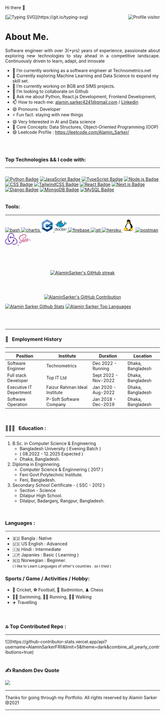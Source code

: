 
Hi there 👋 <br/> 

<!-- profile view -->

<a href="https://komarev.com/ghpvc/?username=AlaminSarkerFRII">
  <img align="right" src="https://komarev.com/ghpvc/?username=AlaminSarkerFRII&label=Visitors&color=0e75b6&style=flat" alt="Profile visitor" />
</a>

<!-- profile view End -->

<!---- Motion ------>
[![Typing SVG](https://readme-typing-svg.demolab.com?font=Fira+Code&pause=1000&width=435&lines=There+are+no+limitations+to+me+in+technology.;I+am+willing+to+explore+anything+new.)](https://git.io/typing-svg)

# About Me.
<p align="justify"> Software engineer with over 3(+yrs) years of experience, passionate about exploring new technologies to stay ahead in a competitive landscape. Continuously driven to learn, adapt, and innovate</p>

- 🔭 I’m currently working as a software engineer at Technometrics.net
- 🌱 Currently exploring Machine Learning and Data Science to expand my skill set.
- 🌱 I’m currently working on BGB and SIMS projects.
- 👯 I’m looking to collaborate on Github 
- 💬 Ask me about Python, React.js Development, Frontend Development, 
- 📫 How to reach me: alamin.sarker4241@gmail.com / <a href="https://www.linkedin.com/in/alamin-sarker-b2676522a/"> Linkedin</a>
- 😄 Pronouns: Developer 
- ⚡ Fun fact: staying with new things 
- 😄 Very Interested in AI and Data science
- 👋 Core Concepts: Data Structures, Object-Oriented Programming (OOP)
- 😄 Leetcode Profile : https://leetcode.com/Alamin_Sarker/


<br/>
<br/>
<!-- Top Technologies- -->
<h3 align="left">Top Technologies && I code with:</h3>
<hr>

<div style="display:flex">
 
 [![Python Badge](https://img.shields.io/badge/-Python-3776AB?style=for-the-badge&labelColor=black&logo=python&logoColor=3776AB)](#)
[![JavaScript Badge](https://img.shields.io/badge/-JavaScript-F7DF1E?style=for-the-badge&labelColor=black&logo=javascript&logoColor=F7DF1E)](#)
[![TypeScript Badge](https://img.shields.io/badge/-TypeScript-3178C6?style=for-the-badge&labelColor=black&logo=typescript&logoColor=3178C6)](#)
[![Node.js Badge](https://img.shields.io/badge/-Node.js-339933?style=for-the-badge&labelColor=black&logo=node.js&logoColor=339933)](#)
[![CSS Badge](https://img.shields.io/badge/-CSS-1572B6?style=for-the-badge&labelColor=black&logo=css3&logoColor=1572B6)](#)
[![TailwindCSS Badge](https://img.shields.io/badge/-TailwindCSS-38B2AC?style=for-the-badge&labelColor=black&logo=tailwind-css&logoColor=38B2AC)](#)
[![React Badge](https://img.shields.io/badge/-React-61DAFB?style=for-the-badge&labelColor=black&logo=react&logoColor=61DAFB)](#)
[![Next.js Badge](https://img.shields.io/badge/-Next.js-000000?style=for-the-badge&labelColor=black&logo=next.js&logoColor=white)](#)
[![Django Badge](https://img.shields.io/badge/-Django-092E20?style=for-the-badge&labelColor=black&logo=django&logoColor=white)](#)
[![MongoDB Badge](https://img.shields.io/badge/-MongoDB-47A248?style=for-the-badge&labelColor=black&logo=mongodb&logoColor=47A248)](#)
[![MySQL Badge](https://img.shields.io/badge/-MySQL-4479A1?style=for-the-badge&labelColor=black&logo=mysql&logoColor=4479A1)](#)
</div>

<!---##----------Tools---------->

<h3 align="left">Tools:</h3>
<hr>
<p align="left">
 <a href="https://www.gnu.org/software/bash/" target="_blank" rel="noreferrer"> <img src="https://www.vectorlogo.zone/logos/gnu_bash/gnu_bash-icon.svg" alt="bash" width="40" height="40"/> </a> <a href="https://www.chartjs.org" target="_blank" rel="noreferrer"> <img src="https://www.chartjs.org/media/logo-title.svg" alt="chartjs" width="40" height="40"/> </a> <a href="https://www.w3schools.com/cpp/" target="_blank" rel="noreferrer"> <img src="https://raw.githubusercontent.com/devicons/devicon/master/icons/cplusplus/cplusplus-original.svg" alt="cplusplus" width="40" height="40"/> </a> <a href="https://www.docker.com/" target="_blank" rel="noreferrer"> <img src="https://raw.githubusercontent.com/devicons/devicon/master/icons/docker/docker-original-wordmark.svg" alt="docker" width="40" height="40"/> </a> <a href="https://firebase.google.com/" target="_blank" rel="noreferrer"> <img src="https://www.vectorlogo.zone/logos/firebase/firebase-icon.svg" alt="firebase" width="40" height="40"/> </a> <a href="https://git-scm.com/" target="_blank" rel="noreferrer"> <img src="https://www.vectorlogo.zone/logos/git-scm/git-scm-icon.svg" alt="git" width="40" height="40"/> </a> <a href="https://heroku.com" target="_blank" rel="noreferrer"> <img src="https://www.vectorlogo.zone/logos/heroku/heroku-icon.svg" alt="heroku" width="40" height="40"/> </a> <a href="https://www.linux.org/" target="_blank" rel="noreferrer"> <img src="https://raw.githubusercontent.com/devicons/devicon/master/icons/linux/linux-original.svg" alt="linux" width="40" height="40"/> </a> <a href="https://postman.com" target="_blank" rel="noreferrer"> <img src="https://www.vectorlogo.zone/logos/getpostman/getpostman-icon.svg" alt="postman" width="40" height="40"/> </a> <a href="https://redux.js.org" target="_blank" rel="noreferrer"> <img src="https://raw.githubusercontent.com/devicons/devicon/master/icons/redux/redux-original.svg" alt="redux" width="40" height="40"/> </a> <a href="https://sass-lang.com" target="_blank" rel="noreferrer"> <img src="https://raw.githubusercontent.com/devicons/devicon/master/icons/sass/sass-original.svg" alt="sass" width="40" height="40"/> </a> </p>

<br/>
<br/>
<br/>

<p align="center">
  <a href="https://github.com/AlaminSarkerFRII">
    <img src="https://github-readme-streak-stats.herokuapp.com/?user=AlaminSarkerFRII&theme=radical&border=7F3FBF&background=0D1117" alt="AlaminSarker's GitHub streak"/>
  </a>
</p>

<br/>
<br/>
<p align="center">
  <a href="https://github.com/AlaminSarkerFRII">
    <img src="https://github-profile-summary-cards.vercel.app/api/cards/profile-details?username=AlaminSarkerFRII&theme=radical" alt="AlaminSarker's GitHub Contribution"/>
  </a>
</p>

<a> 
    <a href="https://github.com/AlaminSarkerFRII"><img alt="Alamin Sarker Github Stats" src="https://denvercoder1-github-readme-stats.vercel.app/api?username=AlaminSarkerFRII&show_icons=true&count_private=true&theme=react&border_color=7F3FBF&bg_color=0D1117&title_color=F85D7F&icon_color=F8D866" height="192px" width="49.5%"/></a>
<a href="https://github.com/AlaminSarkerFRII"><img alt="Alamin Sarker Top Languages" src="https://denvercoder1-github-readme-stats.vercel.app/api/top-langs/?username=AlaminSarkerFRII&langs_count=8&layout=compact&theme=react&border_color=7F3FBF&bg_color=0D1117&title_color=F85D7F&icon_color=F8D866" height="192px" width="49.5%"/></a>
  <br/>
</a>

<br/>
<br/>
<br/>
<hr/>


<!-- work experience section starts here  -->

### 💼 &nbsp; Employment History
<hr>

| Position                | Institute                                   | Duration            | Location           |
| ----------------------- | ------------------------------------------- | ------------------- | ------------------ |
| Software Enginner       | Technometrics                               | Dec 2022 - Running  | Dhaka, Bangladesh  |
| Full stack Developer    | Top IT Ltd                                  | Sept 2022 - Nov-2022| Dhaka, Bangladesh  |
| Executive IT Depertment | Faizur Rahman Ideal Institute               | Jan 2020 - Aug-2022 | Dhaka, Bangladesh  |
| Software Operation      | P-Soft Software Company                     | Jan 2018 - Dec-2019 | Dhaka, Bangladesh  |


<br />
<!-- work experience section ends here  -->
<!-- education section starts here  -->

### 👨🏻‍🎓 &nbsp; Education : 
<hr>

1. B.Sc. in Computer Science & Engineering  <br/>
   - Bangladesh University ( Evening Batch )  <br/>
   - ( 08.2022 - 12.2025 Expected ) <br/>
   - Dhaka, Bangladesh.
3. Diploma in Enginnering. <br/>
   - Computer Science & Enginnering ( 2017 ) <br/>
   - Feni Govt Polytechnic Institute. <br/>
   - Feni, Bangladesh.
4. Secondary School Certificate - ( SSC - 2012 ) <br/>
   - Section - Science <br/>
   - Dilalpur High School.<br/>
   - Dilalpur, Badarganj, Rangpur, Bangladesh. 

<br />

<!-- education section ends here  -->

<!-- my languages section starts here  -->

### Languages :
<hr>

- 🇧🇩 Bangla : Native
- 🇺🇸 US󠁧󠁢󠁥󠁮󠁧󠁿 English : Advanced
- 🇮🇳 Hindi : Intermediate
- 🇯🇵 Japanies : Basic ( Learning )
- 🇳🇴 Norwegian : Beginner.<br />
  <small> ( I like to Learn Languages of other's countries . so i tried ) </small>
  <br />

     

<!-- my sports and game section starts here  -->

### Sports / Game / Activities / Hobby:

- 🏏 Cricket, ⚽ Football, 🏸 Badminton, ♟️ Chess
- 🏊‍♂️ Swimming, 🏃‍♂️ Running, 🚶‍♂️ Walking
- ✈️ Travelling

<br />
<!-- my sports and games section ends here  -->

<!-- my Salutation  -->

### 🔝 Top Contributed Repo : 
<hr>
![](https://github-contributor-stats.vercel.app/api?username=AlaminSarkerFRII&limit=5&theme=dark&combine_all_yearly_contributions=true)

<br/>
<br/>


### ✍️ Random Dev Quote
![](https://quotes-github-readme.vercel.app/api?type=horizontal&theme=radical)


---

Thanks for going through my Portfolio.
All rights reserved by Alamin Sarker @2021

---




